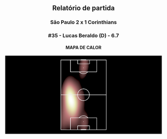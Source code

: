 <h2 style="text-align: center;">Relatório de partida</h3>

<h3 style="text-align: center;">São Paulo 2 x 1 Corinthians</h3>

<h3 style="text-align: center;">#35 - Lucas Beraldo (D) - 6.7</h3>

<h4 style="text-align: center;">MAPA DE CALOR</h3>
<img src=heatmaps/11067371_1108441.png>